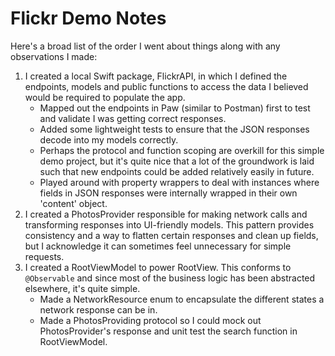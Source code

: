 # Flickr Demo Notes

Here's a broad list of the order I went about things along with any observations I made:

1. I created a local Swift package, FlickrAPI, in which I defined the endpoints, models and public functions to access the data I believed would be required to populate the app.
	* Mapped out the endpoints in Paw (similar to Postman) first to test and validate I was getting correct responses.
	* Added some lightweight tests to ensure that the JSON responses decode into my models correctly.
    * Perhaps the protocol and function scoping are overkill for this simple demo project, but it's quite nice that a lot of the groundwork is laid such that new endpoints could be added relatively easily in future.
    * Played around with property wrappers to deal with instances where fields in JSON responses were internally wrapped in their own 'content' object.
2. I created a PhotosProvider responsible for making network calls and transforming responses into UI-friendly models. This pattern provides consistency and a way to flatten certain responses and clean up fields, but I acknowledge it can sometimes feel unnecessary for simple requests.
3. I created a RootViewModel to power RootView. This conforms to `@Observable` and since most of the business logic has been abstracted elsewhere, it's quite simple.
	* Made a NetworkResource enum to encapsulate the different states a network response can be in.
	* Made a PhotosProviding protocol so I could mock out PhotosProvider's response and unit test the search function in RootViewModel.